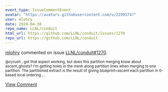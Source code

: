 ```yaml
---
event_type: IssueCommentEvent
avatar: "https://avatars.githubusercontent.com/u/2199374?"
user: mlohry
date: 2024-04-30
repo_name: LLNL/conduit
html_url: https://github.com/LLNL/conduit/issues/1270
repo_url: https://github.com/LLNL/conduit
---
```


<a href='https://github.com/mlohry' target='_blank'>mlohry</a> commented on issue <a href='https://github.com/LLNL/conduit/issues/1270' target='_blank'>LLNL/conduit#1270</a>.

<small>@cyrush , got that aspect working, but does this partition merging know about ascent_ghosts? I'm getting holes in the mesh along partition lines when merging to one partition. The partitioned extract is the result of giving blueprint+ascent each partition in 0-based local ordering....</small>

<a href='https://github.com/LLNL/conduit/issues/1270' target='_blank'>View Comment</a>